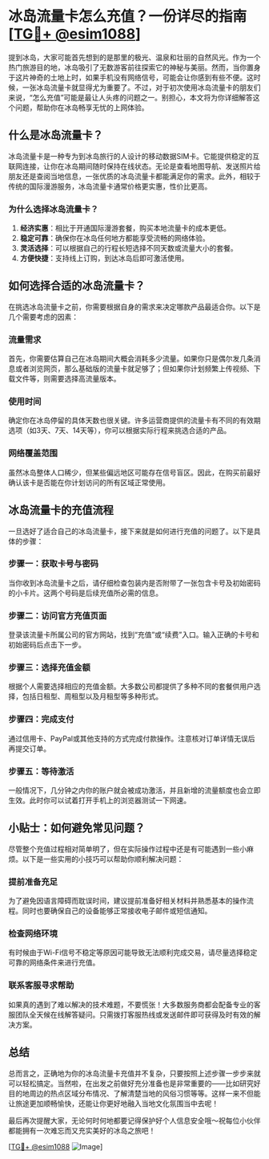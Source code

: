 # 冰岛流量卡怎么充值？一份详尽的指南[[TG💪+ @esim1088](https://t.me/s/esim1088)]

提到冰岛，大家可能首先想到的是那里的极光、温泉和壮丽的自然风光。作为一个热门旅游目的地，冰岛吸引了无数游客前往探索它的神秘与美丽。然而，当你置身于这片神奇的土地上时，如果手机没有网络信号，可能会让你感到有些不便。这时候，一张冰岛流量卡就显得尤为重要了。不过，对于初次使用冰岛流量卡的朋友们来说，“怎么充值”可能是最让人头疼的问题之一。别担心，本文将为你详细解答这个问题，帮助你在冰岛畅享无忧的上网体验。

## 什么是冰岛流量卡？

冰岛流量卡是一种专为到冰岛旅行的人设计的移动数据SIM卡。它能提供稳定的互联网连接，让你在冰岛期间随时保持在线状态。无论是查看地图导航、发送照片给朋友还是查阅当地信息，一张优质的冰岛流量卡都能满足你的需求。此外，相较于传统的国际漫游服务，冰岛流量卡通常价格更实惠，性价比更高。

### 为什么选择冰岛流量卡？

1. **经济实惠**：相比于开通国际漫游套餐，购买本地流量卡的成本更低。
2. **稳定可靠**：确保你在冰岛任何地方都能享受流畅的网络体验。
3. **灵活选择**：可以根据自己的行程长短选择不同天数或流量大小的套餐。
4. **方便快捷**：支持线上订购，到达冰岛后即可激活使用。

## 如何选择合适的冰岛流量卡？

在挑选冰岛流量卡之前，你需要根据自身的需求来决定哪款产品最适合你。以下是几个需要考虑的因素：

### 流量需求

首先，你需要估算自己在冰岛期间大概会消耗多少流量。如果你只是偶尔发几条消息或者浏览网页，那么基础版的流量卡就足够了；但如果你计划频繁上传视频、下载文件等，则需要选择高流量版本。

### 使用时间

确定你在冰岛停留的具体天数也很关键。许多运营商提供的流量卡有不同的有效期选项（如3天、7天、14天等），你可以根据实际行程来挑选合适的产品。

### 网络覆盖范围

虽然冰岛整体人口稀少，但某些偏远地区可能存在信号盲区。因此，在购买前最好确认该卡是否能在你计划访问的所有区域正常使用。

## 冰岛流量卡的充值流程

一旦选好了适合自己的冰岛流量卡，接下来就是如何进行充值的问题了。以下是具体的步骤：

### 步骤一：获取卡号与密码

当你收到冰岛流量卡之后，请仔细检查包装内是否附带了一张包含卡号及初始密码的小卡片。这两个号码是后续充值所必需的信息。

### 步骤二：访问官方充值页面

登录该流量卡所属公司的官方网站，找到“充值”或“续费”入口。输入正确的卡号和初始密码后点击下一步。

### 步骤三：选择充值金额

根据个人需要选择相应的充值金额。大多数公司都提供了多种不同的套餐供用户选择，包括日租型、周租型以及月租型等多种形式。

### 步骤四：完成支付

通过信用卡、PayPal或其他支持的方式完成付款操作。注意核对订单详情无误后再提交订单。

### 步骤五：等待激活

一般情况下，几分钟之内你的账户就会被成功激活，并且新增的流量额度也会立即生效。此时你可以试着打开手机上的浏览器测试一下网速。

## 小贴士：如何避免常见问题？

尽管整个充值过程相对简单明了，但在实际操作过程中还是有可能遇到一些小麻烦。以下是一些实用的小技巧可以帮助你顺利解决问题：

### 提前准备充足

为了避免因语言障碍而耽误时间，建议提前准备好相关材料并熟悉基本的操作流程。同时也要确保自己的设备能够正常接收电子邮件或短信通知。

### 检查网络环境

有时候由于Wi-Fi信号不稳定等原因可能导致无法顺利完成交易，请尽量选择稳定可靠的网络条件来进行充值。

### 联系客服寻求帮助

如果真的遇到了难以解决的技术难题，不要慌张！大多数服务商都会配备专业的客服团队全天候在线解答疑问。只需拨打客服热线或发送邮件即可获得及时有效的解决方案。

## 总结

总而言之，正确地为你的冰岛流量卡充值并不复杂，只要按照上述步骤一步步来就可以轻松搞定。当然啦，在出发之前做好充分准备也是非常重要的——比如研究好目的地周边的热点区域分布情况、了解清楚当地的风俗习惯等等。这样一来不但能让旅途更加顺畅愉快，还能让你更好地融入当地文化氛围当中去呢！

最后再次提醒大家，无论何时何地都要记得保护好个人信息安全哦～祝每位小伙伴都能拥有一次难忘而又充实美好的冰岛之旅吧！

[[TG💪+ @esim1088](https://t.me/s/esim1088) ![Image](https://i.postimg.cc/4NQfJmqS/Snipaste-2025-05-13-00-14-12.png)]